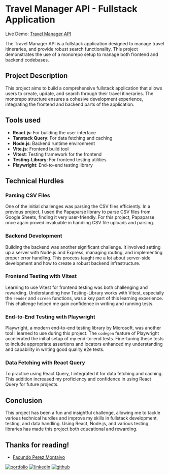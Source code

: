 # Travel Manager API - Fullstack Application

Live Demo: [Travel Manager API](https://travel-manager-api.vercel.app/)

The Travel Manager API is a fullstack application designed to manage travel itineraries, and provide robust search functionality. This project demonstrates the use of a monorepo setup to manage both frontend and backend codebases.

## Project Description

This project aims to build a comprehensive fullstack application that allows users to create, update, and search through their travel itineraries. The monorepo structure ensures a cohesive development experience, integrating the frontend and backend parts of the application.

## Tools used

- **React.js**: For building the user interface
- **Tanstack Query**: For data fetching and caching
- **Node.js**: Backend runtime environment
- **Vite.js**: Frontend build tool
- **Vitest**: Testing framework for the frontend
- **Testing-Library**: For frontend testing utilities
- **Playwright**: End-to-end testing library

## Technical Hurdles

### Parsing CSV Files

One of the initial challenges was parsing the CSV files efficiently. In a previous project, I used the Papaparse library to parse CSV files from Google Sheets, finding it very user-friendly. For this project, Papaparse once again proved invaluable in handling CSV file uploads and parsing.

### Backend Development

Building the backend was another significant challenge. It involved setting up a server with Node.js and Express, managing routing, and implementing proper error handling. This process taught me a lot about server-side development and how to create a robust backend infrastructure.

### Frontend Testing with Vitest

Learning to use Vitest for frontend testing was both challenging and rewarding. Understanding how Testing-Library works with Vitest, especially the `render` and `screen` functions, was a key part of this learning experience. This challenge helped me gain confidence in writing and running tests.

### End-to-End Testing with Playwright

Playwright, a modern end-to-end testing library by Microsoft, was another tool I learned to use during this project. The `codegen` feature of Playwright accelerated the initial setup of my end-to-end tests. Fine-tuning these tests to include appropriate assertions and locators enhanced my understanding and capability in writing good quality e2e tests.

### Data Fetching with React Query

To practice using React Query, I integrated it for data fetching and caching. This addition increased my proficiency and confidence in using React Query for future projects.

## Conclusion

This project has been a fun and insightful challenge, allowing me to tackle various technical hurdles and improve my skills in fullstack development, testing, and data handling. Using React, Node.js, and various testing libraries has made this project both educational and rewarding.

## Thanks for reading!

- [Facundo Perez Montalvo](https://facuperezm.com)

[![portfolio](https://img.shields.io/badge/my_portfolio-000?style=for-the-badge&logo=ko-fi&logoColor=white)](https://facuperezm.com)
[![linkedin](https://img.shields.io/badge/linkedin-0A66C2?style=for-the-badge&logo=linkedin&logoColor=white)](https://www.linkedin.com/in/facuperezm/)
[![github](https://img.shields.io/badge/github-555?style=for-the-badge&logo=github&logoColor=white)](https://github.com/facuperezm)

